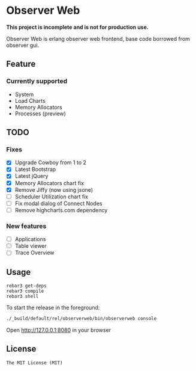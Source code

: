 # Observer Web

**This project is incomplete and is not for production use.** 

Observer Web is erlang observer web frontend, base code borrowed from observer gui.

## Feature

### Currently supported

* System
* Load Charts
* Memory Allocators
* Processes (preview)

## TODO

### Fixes

- [x] Upgrade Cowboy from 1 to 2
- [x] Latest Bootstrap
- [x] Latest jQuery
- [x] Memory Allocators chart fix
- [x] Remove Jiffy (now using jsone)
- [ ] Scheduler Utilization chart fix
- [ ] Fix modal dialog of Connect Nodes
- [ ] Remove highcharts.com dependency

### New features

- [ ] Applications
- [ ] Table viewer
- [ ] Trace Overview 

## Usage

```
rebar3 get-deps
rebar3 compile
rebar3 shell
````

To start the release in the foreground:

```bash
./_build/default/rel/observerweb/bin/observerweb console
```

Open http://127.0.0.1:8080 in your browser

## License

    The MIT License (MIT)
